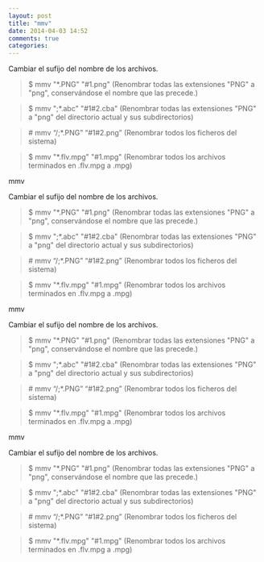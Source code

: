 ```yaml
---
layout: post
title: "mmv"
date: 2014-04-03 14:52
comments: true
categories: 
---
```

Cambiar el sufijo del nombre de los archivos. 

>$ mmv "*.PNG" "#1.png"   (Renombrar todas las extensiones "PNG" a "png", conservándose el nombre que las precede.) 

>$ mmv ";*.abc" "#1#2.cba" (Renombrar todas las extensiones "PNG" a "png" del directorio actual y sus subdirectorios) 

>\# mmv “/;*.PNG” “#1#2.png” (Renombrar todos los ficheros del sistema)

>$ mmv "*.flv.mpg" "#1.mpg" (Renombrar todos los archivos terminados en .flv.mpg a .mpg)

mmv 

Cambiar el sufijo del nombre de los archivos. 

>$ mmv "*.PNG" "#1.png"   (Renombrar todas las extensiones "PNG" a "png", conservándose el nombre que las precede.) 

>$ mmv ";*.abc" "#1#2.cba" (Renombrar todas las extensiones "PNG" a "png" del directorio actual y sus subdirectorios) 

>\# mmv “/;*.PNG” “#1#2.png” (Renombrar todos los ficheros del sistema)

>$ mmv "*.flv.mpg" "#1.mpg" (Renombrar todos los archivos terminados en .flv.mpg a .mpg)

mmv 

Cambiar el sufijo del nombre de los archivos. 

>$ mmv "*.PNG" "#1.png"   (Renombrar todas las extensiones "PNG" a "png", conservándose el nombre que las precede.) 

>$ mmv ";*.abc" "#1#2.cba" (Renombrar todas las extensiones "PNG" a "png" del directorio actual y sus subdirectorios) 

>\# mmv “/;*.PNG” “#1#2.png” (Renombrar todos los ficheros del sistema)

>$ mmv "*.flv.mpg" "#1.mpg" (Renombrar todos los archivos terminados en .flv.mpg a .mpg)

mmv 

Cambiar el sufijo del nombre de los archivos. 

>$ mmv "*.PNG" "#1.png"   (Renombrar todas las extensiones "PNG" a "png", conservándose el nombre que las precede.) 

>$ mmv ";*.abc" "#1#2.cba" (Renombrar todas las extensiones "PNG" a "png" del directorio actual y sus subdirectorios) 

>\# mmv “/;*.PNG” “#1#2.png” (Renombrar todos los ficheros del sistema)

>$ mmv "*.flv.mpg" "#1.mpg" (Renombrar todos los archivos terminados en .flv.mpg a .mpg)

